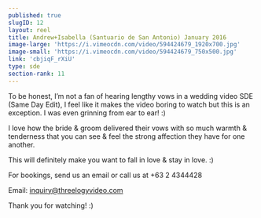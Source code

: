 ```yaml
---
published: true
slugID: 12
layout: reel
title: Andrew+Isabella (Santuario de San Antonio) January 2016
image-large: 'https://i.vimeocdn.com/video/594424679_1920x700.jpg'
image-small: 'https://i.vimeocdn.com/video/594424679_750x500.jpg'
link: 'cbjiqF_rXiU'
type: sde
section-rank: 11
---
```

To be honest, I’m not a fan of hearing lengthy vows in a wedding video SDE (Same Day Edit), I feel like it makes the video boring to watch but this is an exception. I was even grinning from ear to ear! :)

I love how the bride & groom delivered their vows with so much warmth & tenderness that you can see & feel the strong affection they have for one another.

This will definitely make you want to fall in love & stay in love. :)

For bookings, send us an email or call us at +63 2 4344428

Email: inquiry@threelogyvideo.com

Thank you for watching! :)
